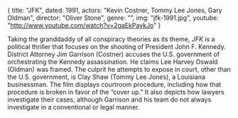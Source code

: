 {
  title: "JFK",
  dated:  1991,
  actors: "Kevin Costner, Tommy Lee Jones, Gary Oldman",
  director: "Oliver Stone",
  genre: "",
  img: "jfk-1991.jpg",
  youtube: "http://www.youtube.com/watch?v=2gaEkPaykJo"
}

Taking the granddaddy of all conspiracy theories as its theme, _JFK_ is a political thriller that focuses on the shooting of President John F. Kennedy. District Attorney Jim Garrison (Costner) accuses the U.S. government of orchestrating the Kennedy assassination. He claims Lee Harvey Oswald (Oldman) was framed. The culprit he attempts to expose in court, other than the U.S. government, is Clay Shaw (Tommy Lee Jones), a Louisiana businessman. The film displays courtroom procedure, including how that procedure is broken in favor of the “cover up.” It also depicts how lawyers investigate their cases, although Garrison and his team do not always investigate in a conventional or legal manner.